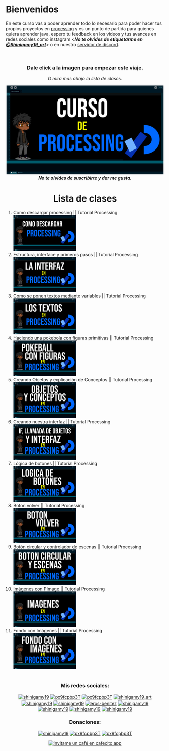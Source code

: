 # Bienvenidos

En este curso vas a poder aprender todo lo necesario para poder hacer tus propios proyectos en <a href="https://processing.org/">processing</a> y es un punto de partida para quienes quiera aprender java, espero tu feedback en los videos y tus avances en redes sociales como instagram <***No te olvides de etiquetarme en <a href="https://instagram.com/shinigamy19_art">@Shinigamy19_art</a>***> o en nuestro <a href="https://discord.gg/px9fcpbp3T">servidor de discord</a>.

<br>

<div align="center">

<h3>Dale click a la imagen para empezar este viaje.</h3>

_O mira mas abajo la lista de clases._

<a href="https://www.youtube.com/playlist?list=PLALOGywm7ZvKogWQI3DMRurd-eRrUEfHb"><img alt="Curso de processing" src="curso en processing.png" width="500" /></a>
<br>
***No te olvides de suscribirte y dar me gusta.***

# Lista de clases
</div>

<ol>

<li>  Como descargar processing || Tutorial Processing
<br>
    <a href="https://youtu.be/t3wdMqamXbI">
        <img src="Miniaturas/video1.png" width="200">
    </a>
</li>

<li>  Estructura, interface y primeros pasos || Tutorial Processing
<br>
    <a href="https://youtu.be/Y58WvqgFGjs">
        <img src="Miniaturas/video2.png" width="200">
    </a>
</li>

<li>  Como se ponen textos mediante variables || Tutorial Processing
<br>
    <a href="https://youtu.be/1KpZsCDjiL8">
        <img src="Miniaturas/video3.png" width="200">
    </a>
</li>

<li>  Haciendo una pokebola con figuras primitivas || Tutorial Processing
<br>
    <a href="https://youtu.be/qDs_7_1YerE">
        <img src="Miniaturas/video4.png" width="200">
    </a>
</li>

<li>  Creando Objetos y explicación de Conceptos || Tutorial Processing
<br>
    <a href="https://youtu.be/gQRdkHIJEwE">
        <img src="Miniaturas/video5.png" width="200">
    </a>
</li>

<li>  Creando nuestra interfaz || Tutorial Processing
<br>
    <a href="https://youtu.be/-CHD7euDleo">
        <img src="Miniaturas/video6.png" width="200">
    </a>
</li>

<li>  Lógica de botones || Tutorial Processing
<br>
    <a href="https://youtu.be/h64oH0vO9KQ">
        <img src="Miniaturas/video7.png" width="200">
    </a>
</li>

<li>  Boton volver || Tutorial Processing
<br>
    <a href="https://youtu.be/fzQRIPtb9b4">
        <img src="Miniaturas/video8.png" width="200">
    </a>
</li>

<li>  Botón circular y controlador de escenas || Tutorial Processing
<br>
    <a href="https://youtu.be/KyPsGKkgvyc">
        <img src="Miniaturas/video9.png" width="200">
    </a>
</li>

<li>  Imágenes con PImage || Tutorial Processing
<br>
    <a href="https://youtu.be/irfOAjv3bV0">
        <img src="Miniaturas/video10.png" width="200">
    </a>
</li>

<li>  Fondo con Imágenes || Tutorial Processing
<br>
    <a href="https://youtu.be/zKCzmwgMtaE">
        <img src="Miniaturas/video11.png" width="200">
    </a>
</li>

<!--
<li>  PGraphics || Tutorial Processing
<br>
    <a href="https://youtu.be/wNMsiJlGofw">
        <img src="Miniaturas/video12.png" width="200">
    </a>
</li>

<li>  El audio con Minim || Tutorial Processing
<br>
    <a href="https://youtu.be/czj4ejmoaBc">
        <img src="Miniaturas/video12.png" width="200">
    </a>
</li>

EJEMPLO:
<li>  Como descargar processing || Tutorial Processing
<br>
    <a href="https://youtu.be/t3wdMqamXbI">
        <img src="curso en processing.png" width="200">
    </a>
</li>-->




<br>
</ol>
<h3 align="center">Mis redes sociales:</h3>
<p align="center">
<a href="https://www.youtube.com/c/shinigamy19" target="blank"><img align="center" src="https://raw.githubusercontent.com/rahuldkjain/github-profile-readme-generator/master/src/images/icons/Social/youtube.svg" alt="shinigamy19" height="35" width="35" title="Mi canal de Youtube" /></a>
<a href="https://twitch.tv/shinigamy_19" target="blank"><img align="center" src="https://img.icons8.com/external-justicon-flat-justicon/64/external-twitch-social-media-justicon-flat-justicon.png" alt="px9fcpbp3T" height="30" width="30" title="Mi canal de Twitch"/></a>
<a href="https://discord.gg/px9fcpbp3T" target="blank"><img align="center" src="https://images-eds-ssl.xboxlive.com/image?url=Q_rwcVSTCIytJ0KOzcjWTYl.n38D8jlKWXJx7NRJmQKBAEDCgtTAQ0JS02UoaiwRCHTTX1RAopljdoYpOaNfVf5nBNvbwGfyR5n4DAs0DsOwxSO9puiT_GgKqinHT8HsW8VYeiiuU1IG3jY69EhnsQ--&format=source&w=120" alt="px9fcpbp3T" title="Mi Server de Discord" height="30" width="30" style="border-radius: 4px 4px 4px 4px"  /></a>
<a href="https://instagram.com/shinigamy19_art" target="blank"><img align="center" src="https://upload.wikimedia.org/wikipedia/commons/thumb/e/e7/Instagram_logo_2016.svg/2048px-Instagram_logo_2016.svg.png" alt="shinigamy19_art" title="Mi instagram de Artista" height="30" width="30" /></a>
<a href="https://instagram.com/shinigamy19" target="blank"><img align="center" src="https://upload.wikimedia.org/wikipedia/commons/thumb/e/e7/Instagram_logo_2016.svg/2048px-Instagram_logo_2016.svg.png" title="Mi Intagram Personal" alt="shinigamy19" height="30" width="30" /></a>
<a href="https://www.tiktok.com/@shinigamy_19" target="blank"><img align="center" src="https://cdn.pixabay.com/photo/2021/01/30/06/42/tiktok-5962992_1280.png" alt="shinigamy19" title="Mi Tiktok" height="30" width="30" style="border-radius: 4px 4px 4px 4px" /></a>
<a href="https://linkedin.com/in/eros-benitez" target="blank"><img align="center" src="https://upload.wikimedia.org/wikipedia/commons/thumb/c/ca/LinkedIn_logo_initials.png/640px-LinkedIn_logo_initials.png" alt="eros-benitez" title="Mi LinkedIn" height="30" width="30" style="border-radius: 4px 4px 4px 4px" /></a>
<a href="https://www.behance.net/shinigamy19" target="blank"><img align="center" src="https://raw.githubusercontent.com/rahuldkjain/github-profile-readme-generator/master/src/images/icons/Social/behance.svg" alt="shinigamy19" title="Mi Behance" height="30" width="30" /></a>
<a href="https://shinigamy19.itch.io/" target="blank"><img align="center" src="https://static.itch.io/images/app-icon.svg" alt="shinigamy19" title="Mi perfil de Itch" height="30" width="30" style="border-radius: 4px 4px 4px 4px" /></a>
<a href="https://fb.com/shinigamy19" target="blank"><img align="center" src="https://raw.githubusercontent.com/rahuldkjain/github-profile-readme-generator/master/src/images/icons/Social/facebook.svg" alt="shinigamy19" title="Mi facebook" height="30" width="30" /></a>
<a href="mailto:erosbenitezd@gmail.com" target="blank"><img align="center" src="https://upload.wikimedia.org/wikipedia/commons/thumb/8/8c/Gmail_Icon_%282013-2020%29.svg/2560px-Gmail_Icon_%282013-2020%29.svg.png" alt="shinigamy19" title="Mi Mail" height="30" width="35" /></a>

</p>

<div>
<h3 align="center">Donaciones:</h3>
<p align="center">
<a href="https://ceneka.net/mp/d/shinigamy19" target="blank"><img align="center" src="https://seeklogo.com/images/M/mercado-pago-logo-52B7182205-seeklogo.com.png?v=638388567080000000" alt="shinigamy19" height="35" width="35" title="Donaciones Por Mercado Pago" /></a>
<a href="https://www.paypal.me/shinigamy19" target="blank"><img align="center" src="https://upload.wikimedia.org/wikipedia/commons/a/a4/Paypal_2014_logo.png" alt="px9fcpbp3T" height="30" width="30" title="Donaciones Por PayPal"/></a>
<a href="https://www.patreon.com/shinigamy19" target="blank"><img align="center" src="https://cdn.icon-icons.com/icons2/2429/PNG/512/patreon_logo_icon_147253.png" alt="px9fcpbp3T" height="30" width="30" title="Donaciones Por Patreon"/></a>

</p>
<p align="center">
<a href='https://cafecito.app/shinigamy19' rel='noopener' target='_blank'><img srcset='https://cdn.cafecito.app/imgs/buttons/button_6.png 1x, https://cdn.cafecito.app/imgs/buttons/button_6_2x.png 2x, https://cdn.cafecito.app/imgs/buttons/button_6_3.75x.png 3.75x' src='https://cdn.cafecito.app/imgs/buttons/button_6.png' alt='Invitame un café en cafecito.app' title="Donaciones Por Cafecito"/></a></p>
</div>
